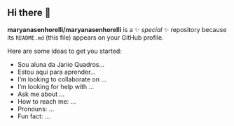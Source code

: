 ## Hi there 👋


**maryanasenhorelli/maryanasenhorelli** is a ✨ _special_ ✨ repository because its `README.md` (this file) appears on your GitHub profile.

Here are some ideas to get you started:

-  Sou aluna da Janio Quadros...
-  Estou aqui para aprender...
-  I’m looking to collaborate on ...
-  I’m looking for help with ...
-  Ask me about ...
-  How to reach me: ...
-  Pronouns: ...
-  Fun fact: ...

